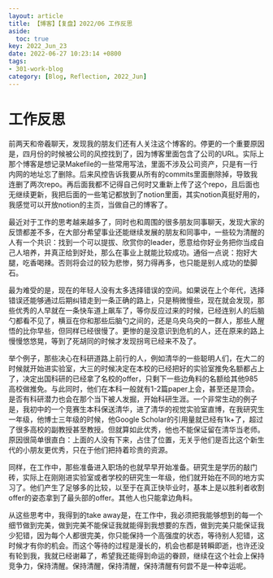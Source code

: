```yaml
---
layout: article
title: 【博客】【复盘】2022/06 工作反思
aside:
  toc: true
key: 2022_Jun_23
date: 2022-06-27 10:23:14 +0800
tags:
- 301-work-blog
category: [Blog, Reflection, 2022_Jun]
---
```


# 工作反思

前两天和帝羲聊天，发现我的朋友们还有人关注这个博客的。停更的一个重要原因是，四月份的时候被公司的风控找到了，因为博客里面包含了公司的URL。实际上那个博客是想记录Makefile的一些常用写法，里面不涉及公司资产，只是有一行内网的地址忘了删除。后来风控告诉我要从所有的commits里面删除掉，导致我连删了两次repo。再后面我都不记得自己何时又重新上传了这个repo，且后面也无继续更新，我把后面的一些笔记都放到了notion里面，其实notion真挺好用的，我感觉可以开放notion的主页，当做自己的博客了。

最近对于工作的思考越来越多了，同时也和周围的很多朋友同事聊天，发现大家的反馈都差不多，在大部分希望事业还能继续发展的朋友和同事中，一些较为清醒的人有一个共识：找到一个可以提拔、欣赏你的leader，愿意给你好业务把你当成自己人培养，并真正给到好处，那么在事业上就能比较成功。通俗一点说：抱好大腿，吃香喝辣。否则将会过的较为悲惨，努力得再多，也只能是别人成功的垫脚石。

最为难受的是，现在的年轻人没有太多选择错误的空间。如果说在上个年代，选择错误还能够通过后期纠错走到一条正确的路上，只是稍微慢些，现在就会发现，那些优秀的人早就在一条快车道上飙车了，等你反应过来的时候，已经连别人的后脑勺都看不见了，横亘在你和那些后脑勺之间的，还是乌央乌央的一群人，那些人醒悟的比你早些，但同样已经很慢了。更惨的是没意识到危机的人，还在原来的路上慢慢悠悠晃，等到了死胡同的时候才发现拐弯已经来不及了。

举个例子，那些决心在科研道路上前行的人，例如清华的一些聪明人们，在大二的时候就开始进实验室，大三的时候决定在本校的已经把好的实验室推免名额都占上了，决定出国科研的已经拿了名校的offer，只剩下一些边角料的名额给其他985高校做推免。与此同时，他们在本科一般就有1-2篇paper上会，甚至还是顶会。是否有科研潜力也会在那个当下被人发掘，开始科研生涯。一个非常生动的例子是，我初中的一个竞赛生本科保送清华，进了清华的视觉实验室直博，在我研究生一年级，他博士三年级的时候，他Google Scholar的引用量就已经有1k+了，超过了很多高校的副教授甚至教授。但就算如此优秀，他也不能保证留在清华当老师。原因很简单很直白：上面的人没有下来，占住了位置，无关乎他们是否比这个新生代的小朋友更优秀，只在于他们把持着珍贵的资源。

同样，在工作中，那些准备进入职场的也就早早开始准备。研究生是学历的敲门砖，实际上在刚刚进实验室或者学校的研究生一年级，他们就开始在不同的地方实习了。他们产生了足够多的比较，以至于在真正快毕业时，基本上是以胜利者收割offer的姿态拿到了最头部的offer。其他人也只能拿边角料。

从这些思考中，我得到的take away是，在工作中，我必须把我能够想到的每一个细节做到完美，做到完美不能保证我就能得到我想要的东西，做到完美只能保证我少犯错，因为每个人都很完美，你只能保持一个高强度的状态，等待别人犯错，这时候才有你的机会。而这个等待的过程是漫长的，机会也都是转瞬即逝，也许还没有轮到我，我就已经谢幕了，希望我还能得到命运的眷顾，继续在这个社会上保持竞争力，保持清醒。保持清醒，保持清醒，保持清醒有何尝不是一种幸运呢。

